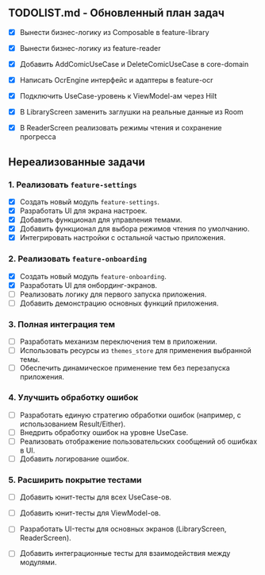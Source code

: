 ## TODOLIST.md - Обновленный план задач

- [x] Вынести бизнес-логику из Composable в feature-library
- [x] Вынести бизнес-логику из feature-reader
- [x] Добавить AddComicUseCase и DeleteComicUseCase в core-domain
- [x] Написать OcrEngine интерфейс и адаптеры в feature-ocr
- [x] Подключить UseCase-уровень к ViewModel-ам через Hilt
- [x] В LibraryScreen заменить заглушки на реальные данные из Room
- [x] В ReaderScreen реализовать режимы чтения и сохранение прогресса



## Нереализованные задачи

### 1. Реализовать `feature-settings`
- [x] Создать новый модуль `feature-settings`.
- [x] Разработать UI для экрана настроек.
- [x] Добавить функционал для управления темами.
- [x] Добавить функционал для выбора режимов чтения по умолчанию.
- [x] Интегрировать настройки с остальной частью приложения.

### 2. Реализовать `feature-onboarding`
- [x] Создать новый модуль `feature-onboarding`.
- [x] Разработать UI для онбординг-экранов.
- [ ] Реализовать логику для первого запуска приложения.
- [ ] Добавить демонстрацию основных функций приложения.

### 3. Полная интеграция тем
- [ ] Разработать механизм переключения тем в приложении.
- [ ] Использовать ресурсы из `themes_store` для применения выбранной темы.
- [ ] Обеспечить динамическое применение тем без перезапуска приложения.

### 4. Улучшить обработку ошибок
- [ ] Разработать единую стратегию обработки ошибок (например, с использованием Result/Either).
- [ ] Внедрить обработку ошибок на уровне UseCase.
- [ ] Реализовать отображение пользовательских сообщений об ошибках в UI.
- [ ] Добавить логирование ошибок.

### 5. Расширить покрытие тестами
- [ ] Добавить юнит-тесты для всех UseCase-ов.
- [ ] Добавить юнит-тесты для ViewModel-ов.
- [ ] Разработать UI-тесты для основных экранов (LibraryScreen, ReaderScreen).
- [ ] Добавить интеграционные тесты для взаимодействия между модулями.


